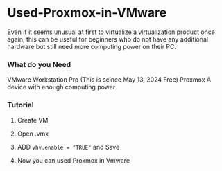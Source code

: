 # Used-Proxmox-in-VMware

Even if it seems unusual at first to virtualize a virtualization product once again, this can be useful for beginners who do not have any additional hardware but still need more computing power on their PC.

### What do you Need

VMware Workstation Pro (This is scince  May 13, 2024 Free)
Proxmox
A device with enough computing power

### Tutorial

1. Create VM

2. Open <VM-name>.vmx

3. ADD  `vhv.enable = "TRUE"` and Save

4. Now you can used Proxmox in Vmware
